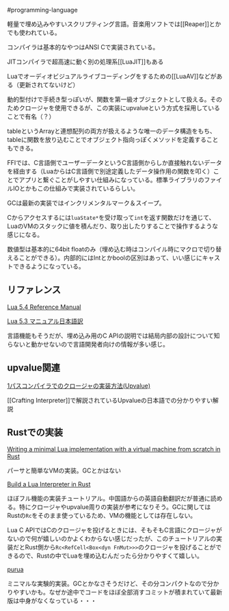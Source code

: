 #programming-language 

軽量で埋め込みやすいスクリプティング言語。音楽用ソフトでは[[Reaper]]とかでも使われている。

コンパイラは基本的なやつはANSI Cで実装されている。

JITコンパイラで超高速に動く別の処理系[[LuaJIT]]もある

Luaでオーディオビジュアルライブコーディングをするための[[LuaAV]]などがある（更新されてないけど）

動的型付けで手続き型っぽいが、関数を第一級オブジェクトとして扱える。そのためクロージャを使用できるが、この実装にupvalueという方式を採用していることで有名（？）

tableというArrayと連想配列の両方が扱えるような唯一のデータ構造をもち、tableに関数を放り込むことでオブジェクト指向っぽくメソッドを定義することもできる。

FFIでは、C言語側でユーザーデータというC言語側からしか直接触れないデータを経由する（LuaからはC言語側で別途定義したデータ操作用の関数を叩く）ことでアプリと繋ぐことがしやすい仕組みになっている。標準ライブラリのファイルIOとかもこの仕組みで実装されているらしい。

GCは最新の実装ではインクリメンタルマーク＆スイープ。

Cからアクセスするには`luaState*`を受け取って`int`を返す関数だけを通じて、LuaのVMのスタックに値を積んだり、取り出したりすることで操作するような感じになる。

数値型は基本的に64bit floatのみ（埋め込む時はコンパイル時にマクロで切り替えることができる）。内部的にはIntとかboolの区別はあって、いい感じにキャストできるようになっている。



## リファレンス

[Lua 5.4 Reference Manual](https://www.lua.org/manual/5.4/)

[Lua 5.3 マニュアル日本語訳](http://milkpot.sakura.ne.jp/lua/lua53_manual_ja.html)

言語機能もそうだが、埋め込み用のC APIの説明では結局内部の設計について知らないと動かせないので言語開発者向けの情報が多い感じ。

## upvalue関連

[1パスコンパイラでのクロージャの実装方法(Upvalue)](https://tyfkda.github.io/blog/2020/01/03/clox-closure.html)

[[Crafting Interpreter]]で解説されているUpvalueの日本語での分かりやすい解説
## Rustでの実装

[Writing a minimal Lua implementation with a virtual machine from scratch in Rust](https://notes.eatonphil.com/lua-in-rust.html)

パーサと簡単なVMの実装。GCとかはない

[Build a Lua Interpreter in Rust](https://wubingzheng.github.io/build-lua-in-rust/en/)

ほぼフル機能の実装チュートリアル。中国語からの英語自動翻訳だが普通に読める。特にクロージャやupvalue周りの実装が参考になりそう。GCに関してはRustの`Rc`をそのまま使っているため、VMの機能としては存在しない。

Lua C APIではCのクロージャを投げるときには、そもそもC言語にクロージャがないので何が嬉しいのかよくわからない感じだったが、このチュートリアルの実装だとRust側から`Rc<RefCell<Box<dyn FnMut>>>`のクロージャを投げることができるので、Rustの中でLuaを埋め込むんだったら分かりやすくて嬉しい。

[purua](https://github.com/udzura/purua/tree/2a2007a562fd6e2fdfa6183b0558c4809ec2a212)

ミニマルな実験的実装。GCとかなさそうだけど、その分コンパクトなので分かりやすいかも。なぜか途中でコードをほぼ全部消すコミットが積まれていて最新版は中身がなくなっている・・・